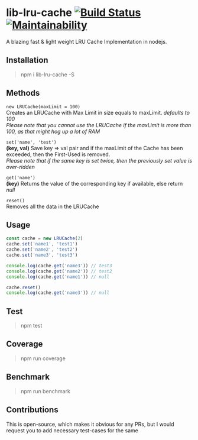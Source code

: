 # lib-lru-cache [![Build Status](https://travis-ci.com/AkashBabu/lib-lru-cache.svg?branch=master)](https://travis-ci.com/AkashBabu/lib-lru-cache) [![Maintainability](https://api.codeclimate.com/v1/badges/0ce521c11691565ee420/maintainability)](https://codeclimate.com/github/AkashBabu/lib-lru-cache/maintainability)
 

A blazing fast & light weight LRU Cache Implementation in nodejs.

## Installation
> npm i lib-lru-cache -S

## Methods
`new LRUCache(maxLimit = 100)`    
Creates an LRUCache with Max Limit in size equals to maxLimit. *defaults to 100*  
*Please note that you cannot use the LRUCache if the maxLimit is more than 100, as that might hog up a lot of RAM*

`set('name', 'test')`  
**(key, val)** Save key => val pair and if the maxLimit of the Cache has been exceeded, then the First-Used is removed.  
*Please note that if the same key is set twice, then the previously set value is over-ridden*

`get('name')`  
**(key)** Returns the value of the corresponding key if available, else return *null*

`reset()`  
Removes all the data in the LRUCache

## Usage 

```javascript
const cache = new LRUCache(2)
cache.set('name1', 'test1')
cache.set('name2', 'test2')
cache.set('name3', 'test3')

console.log(cache.get('name3')) // test3
console.log(cache.get('name2')) // test2
console.log(cache.get('name1')) // null

cache.reset()
console.log(cache.get('name3')) // null
```

## Test
> npm test

## Coverage
> npm run coverage

## Benchmark
> npm run benchmark

## Contributions
This is open-source, which makes it obvious for any PRs, but I would request you to add necessary test-cases for the same 
